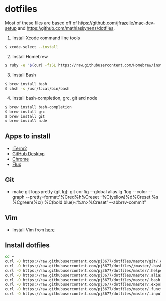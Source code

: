 # dotfiles
Most of these files are based off of https://github.com/jfrazelle/mac-dev-setup
and https://github.com/mathiasbynens/dotfiles.

1. Install Xcode command line tools
```bash
$ xcode-select --install
```

2. Install Homebrew
```bash
$ ruby -e "$(curl -fsSL https://raw.githubusercontent.com/Homebrew/install/master/install)"
```

3. Install Bash
```bash
$ brew install bash
$ chsh -s /usr/local/bin/bash
```

4. Install bash-completion, grc, git and node
```bash
$ brew install bash-completion
$ brew install grc
$ brew install git
$ brew install node
```

## Apps to install
- [ITerm2](https://www.iterm2.com/downloads.html)
- [GitHub Desktop](https://central.github.com/mac/latest)
- [Chrome](https://www.google.com/chrome/browser/desktop/index.html)
- [Flux](https://justgetflux.com/)

## Git
- make git logs pretty (git lg): git config --global alias.lg "log --color --graph --pretty=format:'%Cred%h%Creset -%C(yellow)%d%Creset %s %Cgreen(%cr) %C(bold blue)<%an>%Creset' --abbrev-commit"

## Vim
- Install Vim from [here](https://github.com/jfrazelle/.vim)

## Install dotfiles
```bash
cd ~
curl -O https://raw.githubusercontent.com/pj3677/dotfiles/master/git/.gitconfig
curl -O https://raw.githubusercontent.com/pj3677/dotfiles//master/.bash_profile
curl -O https://raw.githubusercontent.com/pj3677/dotfiles/master/.helpers
curl -O https://raw.githubusercontent.com/pj3677/dotfiles/master/.aliases
curl -O https://raw.githubusercontent.com/pj3677/dotfiles/master/.bash_prompt
curl -O https://raw.githubusercontent.com/pj3677/dotfiles/master/.exports
curl -O https://raw.githubusercontent.com/pj3677/dotfiles/master/.functions
curl -O https://raw.githubusercontent.com/pj3677/dotfiles/master/.inputrc
```
